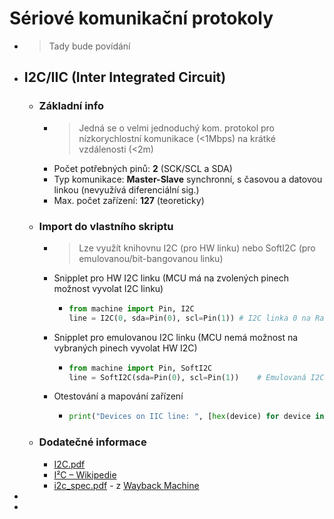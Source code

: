 # Sériové komunikační protokoly
- > Tady bude povídání
- ## I2C/IIC (Inter Integrated Circuit)
	- ### Základní info
		- > Jedná se o velmi jednoduchý kom. protokol pro nízkorychlostní komunikace (<1Mbps) na krátké vzdálenosti (<2m)
		- Počet potřebných pinů: **2** (SCK/SCL a SDA)
		- Typ komunikace: **Master-Slave** synchronní, s časovou a datovou linkou (nevyužívá diferenciální sig.)
		- Max. počet zařízení: **127** (teoreticky)
	- ### Import do vlastního skriptu
		- > Lze využít knihovnu I2C (pro HW linku) nebo SoftI2C (pro emulovanou/bit-bangovanou linku)
		- Snipplet pro HW I2C linku (MCU má na zvolených pinech možnost vyvolat I2C linku)
			- ```python
			  from machine import Pin, I2C
			  line = I2C(0, sda=Pin(0), scl=Pin(1))	# I2C linka 0 na Raspberry Pi Pico, SDA na GP0, SCL na GP1 
			  ```
		- Snipplet pro emulovanou I2C linku (MCU nemá možnost na vybraných pinech vyvolat HW I2C)
			- ```python
			  from machine import Pin, SoftI2C
			  line = SoftI2C(sda=Pin(0), scl=Pin(1))	# Emulovaná I2C linka na Raspberry Pi Pico, SDA na GP0, SCL na GP1 
			  ```
		- Otestování a mapování zařízení
			- ```python
			  print("Devices on IIC line: ", [hex(device) for device in line.scan()])
			  ```
	- ### Dodatečné informace
		- [I2C.pdf](../assets/I2C_1733823129406_0.pdf)
		- [I²C – Wikipedie](https://cs.wikipedia.org/wiki/I%C2%B2C)
		- [i2c_spec.pdf](../assets/i2c_spec_1733823278733_0.pdf ':include') - z [Wayback Machine](https://web.archive.org/web/20110811173228/http://www.nxp.com/acrobat_download2/literature/9398/39340011.pdf)
-
-